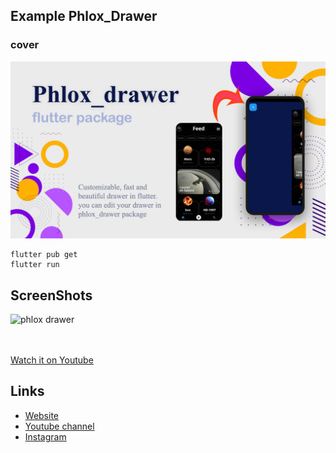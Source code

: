 ## Example Phlox_Drawer

### cover
![flutter phlox drawer](./assets/images/youtube-thumbnail.jpg?raw=true "Optional Title")

```
flutter pub get
flutter run
```
## ScreenShots

<img alt="phlox drawer" src="./assets/images/phlox_drawer.gif" height="512em"/>

<br><br>
[Watch it on Youtube](https://youtu.be/qhjPdMdgaM4)


## Links

* [Website](https://phloxcompany.com)
* [Youtube channel](https://www.youtube.com)
* [Instagram](https://instagram.com/phloxcompany)
